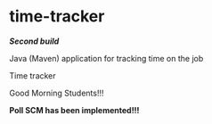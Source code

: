 # time-tracker

***Second build***

Java (Maven) application for tracking time on the job

Time tracker

Good Morning Students!!!

**Poll SCM has been implemented!!!**
